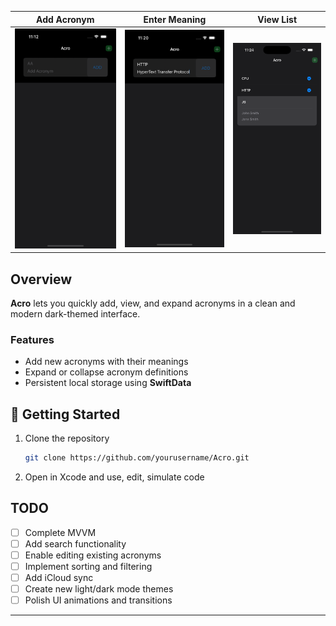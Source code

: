 
| Add Acronym | Enter Meaning | View List |
|--------------|----------------|------------|
| ![Add Acronym](imgs/Acro-demo1.png) | ![Enter Meaning](imgs/Acro-demo2.png) | ![View List](imgs/Acro-demo3.png) |

## Overview  
**Acro** lets you quickly add, view, and expand acronyms in a clean and modern dark-themed interface.

### Features  
- Add new acronyms with their meanings  
- Expand or collapse acronym definitions  
- Persistent local storage using **SwiftData**  


## 🚀 Getting Started  

1. Clone the repository  
   ```bash
   git clone https://github.com/yourusername/Acro.git

2. Open in Xcode and use, edit, simulate code 

## TODO  

- [ ] Complete MVVM
- [ ] Add search functionality  
- [ ] Enable editing existing acronyms  
- [ ] Implement sorting and filtering  
- [ ] Add iCloud sync  
- [ ] Create new light/dark mode themes 
- [ ] Polish UI animations and transitions  

---
